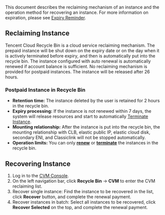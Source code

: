 This document describes the reclaiming mechanism of an instance and the operation method for recovering an instance. For more information on expiration, please see [Expiry Reminder](/doc/product/213/2181). 

## Reclaiming Instance
Tencent Cloud Recycle Bin is a cloud service reclaiming mechanism. The prepaid instance will be shut down on the expiry date or on the day when it is actively terminated before expiry, and then is automatically put into the recycle bin. The instance configured with auto renewal is automatically renewed if account balance is sufficient. No reclaiming mechanism is provided for postpaid instances. The instance will be released after 26 hours.

### Postpaid Instance in Recycle Bin
 - **Retention time:** The instance deleted by the user is retained for 2 hours in the recycle bin.
 - **Expiry processing:** If the instance is not renewed within 7 days, the system will release resources and start to automatically [Terminate Instance](/doc/product/213/4930).
 - **Mounting relationship:** After the instance is put into the recycle bin, the mounting relationship with CLB, elastic public IP, elastic cloud disk, secondary ENI, and Classiclink will not be stopped automatically.
 - **Operation limits:** You can only [**renew**](/doc/product/213/4931) or [**terminate**](/doc/product/213/4930) the instances in the recycle bin.

## Recovering Instance
 1. Log in to the [CVM Console](https://console.cloud.tencent.com/cvm/).
 2. On the left navigation bar, click **Recycle Bin** -> **CVM** to enter the CVM reclaiming list.
 3. Recover single instance: Find the instance to be recovered in the list, click **Recover** button, and complete the renewal payment.
 4. Recover instances in batch: Select all instances to be recovered, click **Recover Selected** on the top, and complete the renewal payment.


